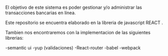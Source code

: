 El objetivo de este sistema es poder gestionar y/o administrar las  transacciones bancarias en línea.

Este repositorio  se encuentra elaborado en la libreria de javascript REACT .

Tambien nos encontraremos  con la implementacion de las  siguientes librerias:

-semantic ui
-yup (validaciones)
-React-router
-babel 
-webpack
